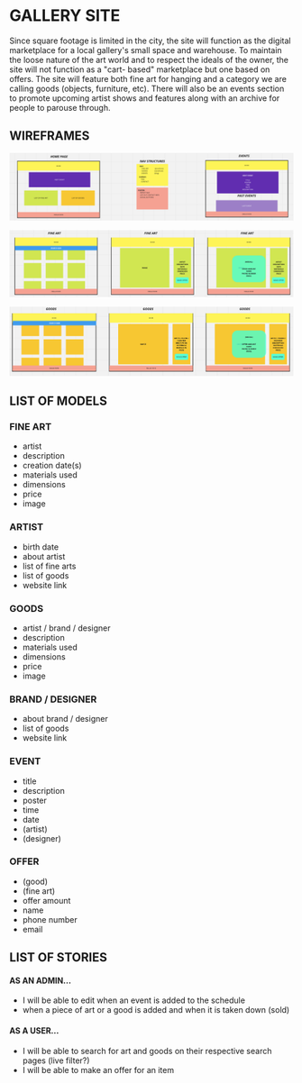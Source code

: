 # GALLERY SITE

Since square footage is limited in the city, the site will function as the digital marketplace for a local gallery's small space and warehouse. To maintain the loose nature of the art world and to respect the ideals of the owner, the site will not function as a "cart- based" marketplace but one based on offers. The site will feature both fine art for hanging and a category we are calling goods (objects, furniture, etc). There will also be an events section to promote upcoming artist shows and features along with an archive for people to parouse through.

## WIREFRAMES

![wire1](wires/wire1.png)

![wire2](wires/wire2.png)

![wire3](wires/wire3.png)


## LIST OF MODELS

### FINE ART
- artist
- description
- creation date(s)
- materials used
- dimensions
- price
- image

### ARTIST
- birth date
- about artist
- list of fine arts
- list of goods
- website link

### GOODS
- artist / brand / designer
- description
- materials used
- dimensions
- price
- image

### BRAND / DESIGNER
- about brand / designer
- list of goods
- website link

### EVENT
- title
- description
- poster
- time
- date
- (artist)
- (designer)

### OFFER
- (good)
- (fine art)
- offer amount
- name
- phone number
- email


## LIST OF STORIES

#### AS AN ADMIN...
- I will be able to edit when an event is added to the schedule
- when a piece of art or a good is added and when it is taken down (sold)


#### AS A USER...
- I will be able to search for art and goods on their respective search pages (live filter?)
-  I will be able to make an offer for an item


